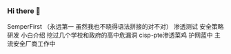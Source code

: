 ### Hi there 👋
SemperFirst （永远第一 虽然我也不晓得语法拼接的对不对）
渗透测试
安全策略研发
小白介绍
挖过几个学校和政府的高中危漏洞
cisp-pte渗透菜鸡
护网蓝中
主流安全厂商工作中
<!--
**SemperFirst/SemperFirst** is a ✨ _special_ ✨ repository because its `README.md` (this file) appears on your GitHub profile.

Here are some ideas to get you started:

- 🔭 I’m currently working on ...
- 🌱 I’m currently learning ...
- 👯 I’m looking to collaborate on ...
- 🤔 I’m looking for help with ...
- 💬 Ask me about ...
- 📫 How to reach me: ...
- 😄 Pronouns: ...
- ⚡ Fun fact: ...
-->
